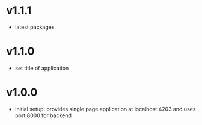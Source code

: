 # v1.1.1
- latest packages

# v1.1.0
- set title of application

# v1.0.0
- initial setup: provides single page application at localhost:4203 and uses port:8000 for backend